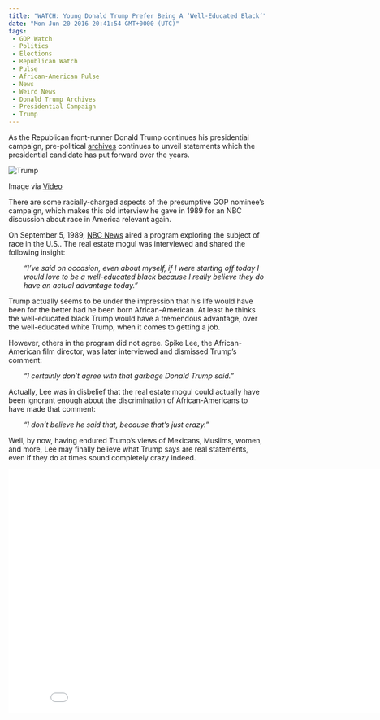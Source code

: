 ```yaml
---
title: "WATCH: Young Donald Trump Prefer Being A ‘Well-Educated Black’"
date: "Mon Jun 20 2016 20:41:54 GMT+0000 (UTC)"
tags: 
 - GOP Watch
 - Politics
 - Elections
 - Republican Watch
 - Pulse
 - African-American Pulse
 - News
 - Weird News
 - Donald Trump Archives
 - Presidential Campaign
 - Trump
---
```

<p><!-- Quick Adsense WordPress Plugin: http://quicksense.net/ --></p><p>As the Republican front-runner Donald Trump continues his presidential campaign, pre-political <a href="https://www.youtube.com/watch?v=5-ekdCYzRDQ" onclick="__gaTracker(&apos;send&apos;, &apos;event&apos;, &apos;outbound-article&apos;, &apos;https://www.youtube.com/watch?v=5-ekdCYzRDQ&apos;, &apos;archives&apos;);">archives</a> continues to unveil statements which the presidential candidate has put forward over the years.</p><div id="attachment_138250" style="width: 650px" class="wp-caption aligncenter"><img class="size-full wp-image-138250" src="//i2.wp.com/cdn.liberalamerica.org/wp-content/uploads/2016/06/Young-Trump.png?resize=640%2C400" alt="Trump" srcset="//i2.wp.com/cdn.liberalamerica.org/wp-content/uploads/2016/06/Young-Trump.png?resize=640%2C400 640w, //i2.wp.com/cdn.liberalamerica.org/wp-content/uploads/2016/06/Young-Trump.png?resize=640%2C400 64w, //i2.wp.com/cdn.liberalamerica.org/wp-content/uploads/2016/06/Young-Trump.png?resize=640%2C400 350w, //i2.wp.com/cdn.liberalamerica.org/wp-content/uploads/2016/06/Young-Trump.png?resize=640%2C400 600w, //i2.wp.com/cdn.liberalamerica.org/wp-content/uploads/2016/06/Young-Trump.png?resize=640%2C400 356w, //i2.wp.com/cdn.liberalamerica.org/wp-content/uploads/2016/06/Young-Trump.png?resize=640%2C400 260w" sizes="(max-width: 640px) 100vw, 640px" data-recalc-dims="1">
<p class="wp-caption-text">Image via <a href="https://www.youtube.com/watch?v=5-ekdCYzRDQ" onclick="__gaTracker(&apos;send&apos;, &apos;event&apos;, &apos;outbound-article&apos;, &apos;https://www.youtube.com/watch?v=5-ekdCYzRDQ&apos;, &apos;Video&apos;);">Video</a></p>
</div><p>There are some racially-charged aspects of the presumptive GOP nominee&#x2019;s campaign, which makes this old interview he&#xA0;gave in 1989 for an NBC discussion about race in America relevant again.</p><p>On September 5, 1989, <a href="https://www.youtube.com/watch?v=5-ekdCYzRDQ" onclick="__gaTracker(&apos;send&apos;, &apos;event&apos;, &apos;outbound-article&apos;, &apos;https://www.youtube.com/watch?v=5-ekdCYzRDQ&apos;, &apos;NBC News&apos;);">NBC News</a> aired a program exploring the subject of race in the U.S.. The real estate mogul was interviewed and shared the following insight:</p><p style="padding-left: 30px;"><em>&#x201C;I&#x2019;ve said on occasion, even about myself, if I were starting off today I would love to be a well-educated black because I really believe they do have an actual advantage today.&#x201D;</em></p><p>Trump actually seems to be under the impression that his life would have been for the better had he been born African-American. At least he thinks the well-educated black Trump would have a tremendous advantage, over the well-educated white Trump, when it comes to getting a job.</p><p>However, others in the program did not agree. Spike Lee, the African-American film director, was later interviewed and dismissed Trump&#x2019;s comment:</p><p style="padding-left: 30px;"><em>&#x201C;I certainly don&#x2019;t agree with that garbage Donald Trump said.&#x201D;</em></p><p><!-- Quick Adsense WordPress Plugin: http://quicksense.net/ --></p><p>Actually, Lee was in disbelief that the real estate mogul&#xA0;could actually have been ignorant enough about the discrimination of African-Americans to have made that comment:</p><p style="padding-left: 30px;"><em>&#x201C;I don&#x2019;t believe he said that, because that&#x2019;s just crazy.&#x201D;</em></p><p>Well, by now, having endured Trump&#x2019;s views of Mexicans, Muslims, women, and more, Lee may finally believe what Trump says are&#xA0;real statements, even if they do at times sound completely crazy indeed.</p><p><iframe width="853" height="480" src="//www.youtube.com/embed/5-ekdCYzRDQ" frameborder="0" allowfullscreen></iframe></p><div style="font-size:0px;height:0px;line-height:0px;margin:0;padding:0;clear:both"></div>